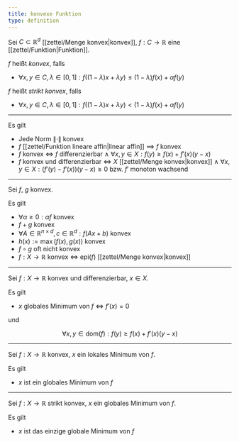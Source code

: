 ```yaml
---
title: konvexe Funktion
type: definition
---
```


Sei $C \subset \mathbb{R}^d$ [[zettel/Menge konvex|konvex]], $f : C \to \mathbb{R}$ eine [[zettel/Funktion|Funktion]].

$f$ heißt *konvex*, falls
- $\forall x, y \in C, \lambda \in [0, 1] : f((1 - \lambda)x + \lambda y) \le (1 - \lambda)f(x) + \alpha f(y)$

$f$ heißt *strikt konvex*, falls
- $\forall x, y \in C, \lambda \in [0, 1] : f((1 - \lambda)x + \lambda y) \lt (1 - \lambda)f(x) + \alpha f(y)$

---

Es gilt
- Jede Norm $\| \cdot \|$ konvex
- $f$ [[zettel/Funktion lineare affin|linear affin]] $\implies$ $f$ konvex
- $f$ konvex $\iff$ $f$ differenzierbar $\land$ $\forall x, y \in X : f(y) \ge f(x) + f'(x)(y - x)$
- $f$ konvex und differenzierbar $\iff$ $X$ [[zettel/Menge konvex|konvex]] $\land$ $\forall x, y \in X : (f'(y) - f'(x))(y - x) \ge 0$ bzw. $f'$ monoton wachsend

---

Sei $f$, $g$ konvex.

Es gilt
- $\forall \alpha \ge 0 : \alpha f$ konvex
- $f + g$ konvex
- $\forall A \in \mathbb{R}^{n \times d}, c \in \mathbb{R}^d : f(Ax + b)$ konvex
- $h(x) := \max(f(x), g(x))$ konvex
- $f \circ g$ oft nicht konvex
- $f : X \to \mathbb{R}$ konvex $\iff$ $\text{epi}(f)$ [[zettel/Menge konvex|konvex]]

---

Sei $f : X \to \mathbb{R}$ konvex und differenzierbar, $x \in X$.

Es gilt
- $x$ globales Minimum von $f$ $\iff$ $f'(x) = 0$

und

$$
	\forall x, y \in \text{dom}(f) : f(y) \ge f(x) + f'(x)(y-x)
$$

---

Sei $f : X \to \mathbb{R}$ konvex, $x$ ein lokales Minimum von $f$.

Es gilt
- $x$ ist ein globales Minimum von $f$

---

Sei $f : X \to \mathbb{R}$ strikt konvex, $x$ ein globales Minimum von $f$.

Es gilt
- $x$ ist das einzige globale Minimum von $f$